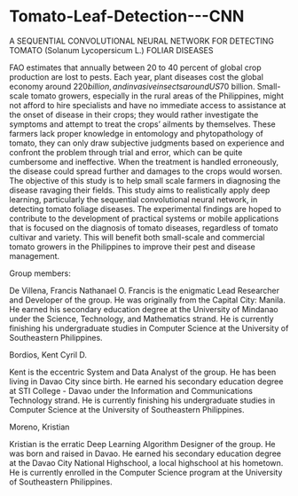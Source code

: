 # Tomato-Leaf-Detection---CNN
A SEQUENTIAL CONVOLUTIONAL NEURAL NETWORK FOR DETECTING TOMATO (Solanum Lycopersicum L.) FOLIAR DISEASES

FAO estimates that annually between 20 to 40 percent of global crop production are lost to pests. Each year, plant diseases cost the global economy around $220 billion, and invasive insects around US$70 billion. Small-scale tomato growers, especially in the rural areas of the Philippines, might not afford to hire specialists and have no immediate access to assistance at the onset of disease in their crops; they would rather investigate the symptoms and attempt to treat the crops’ ailments by themselves. These farmers lack proper knowledge in entomology and phytopathology of tomato, they can only draw subjective judgments based on experience and confront the problem through trial and error, which can be quite cumbersome and ineffective. When the treatment is handled erroneously, the disease could spread further and damages to the crops would worsen. The objective of this study is to help small scale farmers in diagnosing the disease ravaging their fields. This study aims to realistically apply deep learning, particularly the sequential convolutional neural network, in detecting tomato foliage diseases. The experimental findings are hoped to contribute to the development of practical systems or mobile applications that is focused on the diagnosis of tomato diseases, regardless of tomato cultivar and variety. This will benefit both small-scale and commercial tomato growers in the Philippines to improve their pest and disease management.





Group members:

De Villena, Francis Nathanael O.
Francis is the enigmatic Lead Researcher and Developer of the group. He was originally from the Capital City: Manila. He earned his secondary education degree at the University of Mindanao under the Science, Technology, and Mathematics strand. He is currently finishing his undergraduate studies in Computer Science at the University of Southeastern Philippines.

Bordios, Kent Cyril D.

Kent is the eccentric System and Data Analyst of the group. He has been living in Davao City since birth. He earned his secondary education degree at STI College - Davao under the Information and Communications Technology strand. He is currently finishing his undergraduate studies in Computer Science at the University of Southeastern Philippines.

Moreno, Kristian

Kristian is the erratic Deep Learning Algorithm Designer of the group. He was born and raised in Davao. He earned his secondary education degree at the Davao City National Highschool, a local highschool at his hometown. He is currently enrolled in the Computer Science program at the University of Southeastern Philippines.
